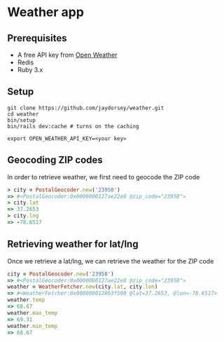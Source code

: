 # Weather app

## Prerequisites

- A free API key from [Open Weather](https://openweathermap.org/) 
- Redis
- Ruby 3.x

## Setup

```
git clone https://github.com/jaydorsey/weather.git
cd weather
bin/setup
bin/rails dev:cache # turns on the caching

export OPEN_WEATHER_API_KEY=<your key>
```

## Geocoding ZIP codes

In order to retrieve weather, we first need to geocode the ZIP code

```ruby
> city = PostalGeocoder.new('23958')
=> #<PostalGeocoder:0x0000000127ae22e8 @zip_code="23958">
> city.lat
=> 37.2653
> city.lng
=> -78.6517
```

## Retrieving weather for lat/lng

Once we retrieve a lat/lng, we can retrieve the weather for the ZIP code

```ruby
city = PostalGeocoder.new('23958')
=> #<PostalGeocoder:0x0000000127ae22e8 @zip_code="23958">
weather = WeatherFetcher.new(city.lat, city.lon)
=> #<WeatherFetcher:0x000000012863f500 @lat=37.2653, @lon=-78.6517>
weather.temp
=> 68.67
weather.max_temp
=> 69.31
weather.min_temp
=> 68.67
```
